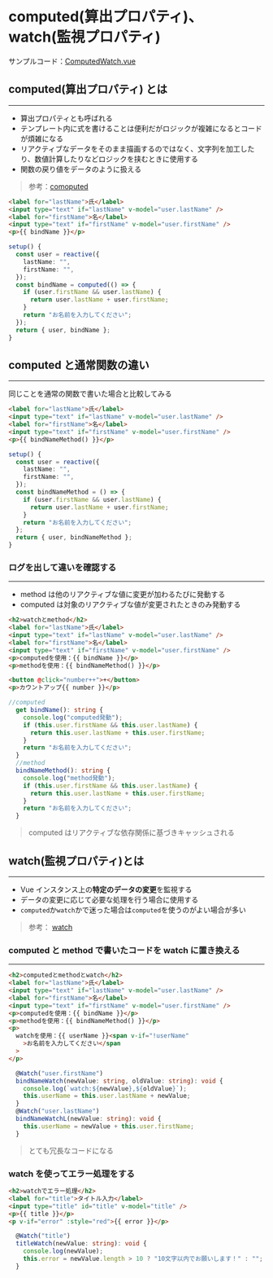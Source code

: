 # computed(算出プロパティ)、watch(監視プロパティ)

サンプルコード：[ComputedWatch.vue](../Vue.js_Sample_Code/sample-app-vue3/src/components/ComputedWatch.vue)

## computed(算出プロパティ) とは

---

- 算出プロパティとも呼ばれる
- テンプレート内に式を書けることは便利だがロジックが複雑になるとコードが煩雑になる
- リアクティブなデータをそのまま描画するのではなく、文字列を加工したり、数値計算したりなどロジックを挟むときに使用する
- 関数の戻り値をデータのように扱える

> 参考：[comoputed](https://ja.vuejs.org/guide/essentials/computed.html)

```html
<label for="lastName">氏</label>
<input type="text" if="lastName" v-model="user.lastName" />
<label for="firstName">名</label>
<input type="text" if="firstName" v-model="user.firstName" />
<p>{{ bindName }}</p>
```

```typescript
setup() {
  const user = reactive({
    lastName: "",
    firstName: "",
  });
  const bindName = computed(() => {
    if (user.firstName && user.lastName) {
      return user.lastName + user.firstName;
    }
    return "お名前を入力してください";
  });
  return { user, bindName };
}
```

<div style="page-break-before:always"></div>

## computed と通常関数の違い

---

同じことを通常の関数で書いた場合と比較してみる

```html
<label for="lastName">氏</label>
<input type="text" if="lastName" v-model="user.lastName" />
<label for="firstName">名</label>
<input type="text" if="firstName" v-model="user.firstName" />
<p>{{ bindNameMethod() }}</p>
```

```typescript
setup() {
  const user = reactive({
    lastName: "",
    firstName: "",
  });
  const bindNameMethod = () => {
    if (user.firstName && user.lastName) {
      return user.lastName + user.firstName;
    }
    return "お名前を入力してください";
  };
  return { user, bindNameMethod };
}
```

<div style="page-break-before:always"></div>

### ログを出して違いを確認する

---

- method は他のリアクティブな値に変更が加わるたびに発動する
- computed は対象のリアクティブな値が変更されたときのみ発動する

```html
<h2>watchとmethod</h2>
<label for="lastName">氏</label>
<input type="text" if="lastName" v-model="user.lastName" />
<label for="firstName">名</label>
<input type="text" if="firstName" v-model="user.firstName" />
<p>computedを使用：{{ bindName }}</p>
<p>methodを使用：{{ bindNameMethod() }}</p>

<button @click="number++">+</button>
<p>カウントアップ{{ number }}</p>
```

```typescript
//computed
  get bindName(): string {
    console.log("computed発動");
    if (this.user.firstName && this.user.lastName) {
      return this.user.lastName + this.user.firstName;
    }
    return "お名前を入力してください";
  }
  //method
  bindNameMethod(): string {
    console.log("method発動");
    if (this.user.firstName && this.user.lastName) {
      return this.user.lastName + this.user.firstName;
    }
    return "お名前を入力してください";
  }
```

> computed はリアクティブな依存関係に基づきキャッシュされる

<div style="page-break-before:always"></div>

## watch(監視プロパティ)とは

---

- Vue インスタンス上の**特定のデータの変更**を監視する
- データの変更に応じて必要な処理を行う場合に使用する
- `computed`か`watch`かで迷った場合は`computed`を使うのがよい場合が多い

> 参考： [watch](https://v2.ja.vuejs.org/v2/guide/computed.html#%E3%82%A6%E3%82%A9%E3%83%83%E3%83%81%E3%83%A3)

### computed と method で書いたコードを watch に置き換える

---

```html
<h2>computedとmethodとwatch</h2>
<label for="lastName">氏</label>
<input type="text" if="lastName" v-model="user.lastName" />
<label for="firstName">名</label>
<input type="text" if="firstName" v-model="user.firstName" />
<p>computedを使用：{{ bindName }}</p>
<p>methodを使用：{{ bindNameMethod() }}</p>
<p>
  watchを使用：{{ userName }}<span v-if="!userName"
    >お名前を入力してください</span
  >
</p>
```

```typescript
  @Watch("user.firstName")
  bindNameWatch(newValue: string, oldValue: string): void {
    console.log(`watch:${newValue},${oldValue}`);
    this.userName = this.user.lastName + newValue;
  }
  @Watch("user.lastName")
  bindNameWatchL(newValue: string): void {
    this.userName = newValue + this.user.firstName;
  }
```

> とても冗長なコードになる

<div style="page-break-before:always"></div>

### watch を使ってエラー処理をする

```html
<h2>watchでエラー処理</h2>
<label for="title">タイトル入力</label>
<input type="title" id="title" v-model="title" />
<p>{{ title }}</p>
<p v-if="error" :style="red">{{ error }}</p>
```

```typescript
  @Watch("title")
  titleWatch(newValue: string): void {
    console.log(newValue);
    this.error = newValue.length > 10 ? "10文字以内でお願いします！" : "";
  }
```
